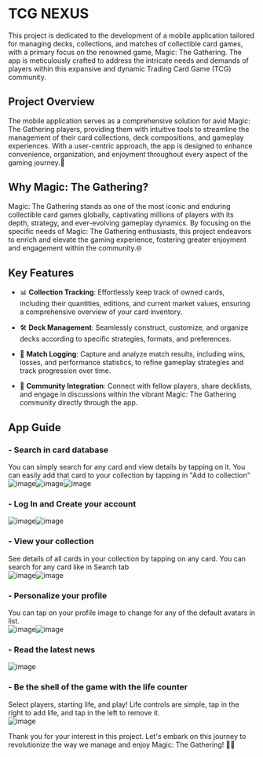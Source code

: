 # TCG NEXUS
This project is dedicated to the development of a mobile application tailored for managing decks, collections, and matches of collectible card games, with a primary focus on the renowned game, Magic: The Gathering. The app is meticulously crafted to address the intricate needs and demands of players within this expansive and dynamic Trading Card Game (TCG) community.

## Project Overview

The mobile application serves as a comprehensive solution for avid Magic: The Gathering players, providing them with intuitive tools to streamline the management of their card collections, deck compositions, and gameplay experiences. With a user-centric approach, the app is designed to enhance convenience, organization, and enjoyment throughout every aspect of the gaming journey.📱

## Why Magic: The Gathering?

Magic: The Gathering stands as one of the most iconic and enduring collectible card games globally, captivating millions of players with its depth, strategy, and ever-evolving gameplay dynamics. By focusing on the specific needs of Magic: The Gathering enthusiasts, this project endeavors to enrich and elevate the gaming experience, fostering greater enjoyment and engagement within the community.🌐

## Key Features

- 📊 **Collection Tracking**: Effortlessly keep track of owned cards, including their quantities, editions, and current market values, ensuring a comprehensive overview of your card inventory.

- 🛠️ **Deck Management**: Seamlessly construct, customize, and organize decks according to specific strategies, formats, and preferences.
  
- 📝 **Match Logging**: Capture and analyze match results, including wins, losses, and performance statistics, to refine gameplay strategies and track progression over time.

- 🤝 **Community Integration**: Connect with fellow players, share decklists, and engage in discussions within the vibrant Magic: The Gathering community directly through the app.

## App Guide

### - Search in card database
You can simply search for any card and view details by tapping on it. You can easily add that card to your collection by tapping in "Add to collection"<br>
![image](https://github.com/luimanap/TCG_Nexus_/assets/113647045/a483d875-aa6f-4049-80f5-1cfc98b806de)![image](https://github.com/luimanap/TCG_Nexus_/assets/113647045/74e71262-4cda-484e-8e39-f897f57e3bcb)![image](https://github.com/luimanap/TCG_Nexus_/assets/113647045/9c2bba3f-2106-430c-921c-1daf6c149953)

### - Log In and Create your account
![image](https://github.com/luimanap/TCG_Nexus_/assets/113647045/ea9415ab-a83a-418f-9a2a-983f1d39ae72)![image](https://github.com/luimanap/TCG_Nexus_/assets/113647045/c0422a35-f7d4-4713-94e8-10f002f76eaf)

### - View your collection
See details of all cards in your collection by tapping on any card. You can search for any card like in Search tab<br>
![image](https://github.com/luimanap/TCG_Nexus_/assets/113647045/3d782d3e-57dd-4325-8856-4055184f6d9f)![image](https://github.com/luimanap/TCG_Nexus_/assets/113647045/f32f5d4b-b14e-478e-8b03-514dc1591b06)

### - Personalize your profile
You can tap on your profile image to change for any of the default avatars in list.<br>
![image](https://github.com/luimanap/TCG_Nexus_/assets/113647045/62bb748f-9f22-4462-8969-97bb8bf43ee7)![image](https://github.com/luimanap/TCG_Nexus_/assets/113647045/25fe6bb9-2b0b-44c8-b3f8-8dfe78b766e5)

### - Read the latest news
![image](https://github.com/luimanap/TCG_Nexus_/assets/113647045/a8041761-da35-41c6-a28b-d56639d3c184)

### - Be the shell of the game with the life counter
Select players, starting life, and play! Life controls are simple, tap in the right to add life, and tap in the left to remove it.<br>
![image](https://github.com/luimanap/TCG_Nexus_/assets/113647045/b04c9a13-07c6-47ac-81a2-b4b5c201cb1d)





Thank you for your interest in this project. Let's embark on this journey to revolutionize the way we manage and enjoy Magic: The Gathering! 🚀✨
